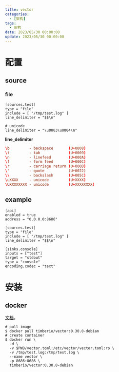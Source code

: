 ```yaml
---
title: vector
categories: 
  - [架构]
tags:
  - 架构
date: 2023/05/30 00:00:00
update: 2023/05/30 00:00:00
---
```


# 配置

## source

### file

```shell
[sources.test]
type = "file"
include = [ "/tmp/test.log" ]
line_delimiter = "$$\n"

# unicode
line_delimiter = "\u0003\u0004\n"
```

**line_delimiter**

```toml
\b         - backspace       (U+0008)
\t         - tab             (U+0009)
\n         - linefeed        (U+000A)
\f         - form feed       (U+000C)
\r         - carriage return (U+000D)
\"         - quote           (U+0022)
\\         - backslash       (U+005C)
\uXXXX     - unicode         (U+XXXX)
\UXXXXXXXX - unicode         (U+XXXXXXXX)
```

## example

```shell
[api]
enabled = true
address = "0.0.0.0:8686"

[sources.test]
type = "file"
include = [ "/tmp/test.log" ]
line_delimiter = "$$\n"

[sinks.console]
inputs = ["test"]
target = "stdout"
type = "console"
encoding.codec = "text"
```

# 安装

## docker

[文档](https://vector.dev/docs/setup/installation/platforms/docker/)。

```shell
# pull image
$ docker pull timberio/vector:0.30.0-debian
# create container
$ docker run \
  -d \
  -v $PWD/vector.toml:/etc/vector/vector.toml:ro \
  -v /tmp/test.log:/tmp/test.log \
  --name vector \
  -p 8686:8686 \
  timberio/vector:0.30.0-debian
```

